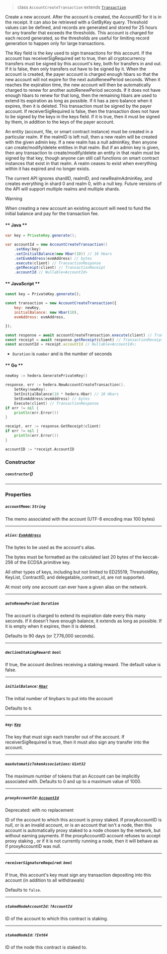 > class `AccountCreateTransaction` extends [`Transaction`](../core/Transaction.md)

Create a new account. After the account is created, the AccountID for it is in the receipt. It
can also be retrieved with a GetByKey query. Threshold values can be defined, and records are
generated and stored for 25 hours for any transfer that exceeds the thresholds. This account is
charged for each record generated, so the thresholds are useful for limiting record generation to
happen only for large transactions.

The Key field is the key used to sign transactions for this account. If the account has
receiverSigRequired set to true, then all cryptocurrency transfers must be signed by this
account's key, both for transfers in and out. If it is false, then only transfers out have to be
signed by it. When the account is created, the payer account is charged enough hbars so that the
new account will not expire for the next autoRenewPeriod seconds. When it reaches the expiration
time, the new account will then be automatically charged to renew for another autoRenewPeriod
seconds. If it does not have enough hbars to renew for that long, then the remaining hbars are
used to extend its expiration as long as possible. If it has a zero balance when it expires,
then it is deleted. This transaction must be signed by the payer account. If receiverSigRequired
is false, then the transaction does not have to be signed by the keys in the keys field. If it is
true, then it must be signed by them, in addition to the keys of the payer account.

An entity (account, file, or smart contract instance) must be created in a particular realm. If
the realmID is left null, then a new realm will be created with the given admin key. If a new
realm has a null adminKey, then anyone can create/modify/delete entities in that realm. But if an
admin key is given, then any transaction to create/modify/delete an entity in that realm must be
signed by that key, though anyone can still call functions on smart contract instances that exist
in that realm. A realm ceases to exist when everything within it has expired and no longer
exists.

The current API ignores shardID, realmID, and newRealmAdminKey, and creates everything in shard 0
and realm 0, with a null key. Future versions of the API will support multiple realms and
multiple shards.

> [!WARNING]
> When creating a new account an existing account will need to fund the initial
> balance and pay for the transaction fee.

<!-- tabs:start -->

#### ** Java **

```java
var key = PrivateKey.generate();

var accountId = new AccountCreateTransaction()
    .setKey(key)
    .setInitialBalance(new Hbar(10)) // 10 hbars
    .setEvmAddress(evmAddress) // bytes
    .execute(client) // TransactionResponse
    .getReceipt(client) // TransactionReceipt
    .accountId // Nullable<AccountId>
```

#### ** JavaScript **

```javascript
const key = PrivateKey.generate();

const transaction = new AccountCreateTransaction({
    key: newKey,
    initialBalance: new Hbar(10),
    evmAddress: evmAddress,

});

const response = await accountCreateTransaction.execute(client) // TransactionResponse;
const receipt = await response.getReceipt(client) // TransactionReceipt;
const accountId = receipt.accountId // Nullable<AccountId>;
```

- `Duration` is `number` and is the number of seconds

#### ** Go **

```go
newKey := hedera.GeneratePrivateKey()

response, err := hedera.NewAccountCreateTransaction().
    SetKey(newKey).
    SetInitialBalance(10 * hedera.Hbar) // 10 Hbars
    SetEvmAddress(evmAddress) // bytes
    Execute(client) // TransactionResponse
if err != nil {
    println(err.Error())
}

receipt, err := response.GetReceipt(client)
if err != nil {
    println(err.Error())
}

accountID := *receipt.AccountID
```

<!-- tabs:end -->

### Constructor

##### `constructor`()

---

### Properties

##### `accountMemo`: `String`

The memo associated with the account (UTF-8 encoding max 100 bytes)

---

##### `alias`: [`EvmAddress`](EvmAddress.md)

The bytes to be used as the account's alias.

The bytes must be formatted as the calculated last 20 bytes of the
keccak-256 of the ECDSA primitive key.

All other types of keys, including but not limited to ED25519, ThresholdKey, KeyList, ContractID, and
delegatable_contract_id, are not supported.

At most only one account can ever have a given alias on the network.


---

##### `autoRenewPeriod`: `Duration`

The account is charged to extend its expiration date every this many seconds. If it doesn't
have enough balance, it extends as long as possible. If it is empty when it expires, then it
is deleted.

Defaults to 90 days (or 7,776,000 seconds).

---

##### `declineStakingReward`: `bool`

If true, the account declines receiving a staking reward. The default value is false.

---

##### `initialBalance`: [`Hbar`](../Hbar.md)

The initial number of tinybars to put into the account

Defaults to `0`.

---

##### `key`: [`Key`](../cryptography/Key.md)

The key that must sign each transfer out of the account. If receiverSigRequired is true, then
it must also sign any transfer into the account.

---

##### `maxAutomaticTokenAssociations`: `Uint32`

The maximum number of tokens that an Account can be implicitly associated with. Defaults to 0
and up to a maximum value of 1000.

---

##### `proxyAccountId`: [`AccountId`](AccountId.md)

Deprecated: with no replacement

ID of the account to which this account is proxy staked. If proxyAccountID is null, or is an
invalid account, or is an account that isn't a node, then this account is automatically proxy
staked to a node chosen by the network, but without earning payments. If the proxyAccountID
account refuses to accept proxy staking , or if it is not currently running a node, then it
will behave as if proxyAccountID was null.

---

##### `receiverSignatureRequired`: `bool`

If true, this account's key must sign any transaction depositing into this account (in
addition to all withdrawals)

Defaults to `false`.

---

##### `stakedNodeAccountId`: `?AccountId`

ID of the account to which this contract is staking.

---

##### `stakedNodeId`: `?Int64`

ID of the node this contract is staked to.
